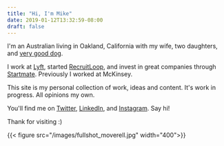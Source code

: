 ```yaml
---
title: "Hi, I'm Mike"
date: 2019-01-12T13:32:59-08:00
draft: false
---
```

I'm an Australian living in Oakland, California with my wife, two daughters, and <a href="https://www.instagram.com/p/Bs1lxcUn9jTGzlR-lZ0sSU3KbXZLjUYTb3i7nw0/" target="_blank">very good dog</a>.

I work at [Lyft](http://lyft.com), started [RecruitLoop](http://recruitloop.com), and invest in great companies through [Startmate](http://startmate.com.au). Previously I worked at McKinsey.

This site is my personal collection of work, ideas and content. It's work in progress. All opinions my own.

You'll find me on [Twitter](http://twitter.com/mboverell), [LinkedIn](http://linkedin.com/in/michaeloverell), and [Instagram](http://instagram.com/mboverell). Say hi!

Thank for visiting :)

{{< figure src="/images/fullshot_moverell.jpg" width="400">}}

